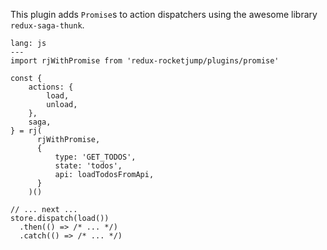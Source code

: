 This plugin adds `Promise`s to action dispatchers using the awesome library `redux-saga-thunk`.

```code
lang: js
---
import rjWithPromise from 'redux-rocketjump/plugins/promise'

const {
    actions: {
        load,
        unload,
    },
    saga,
} = rj(
      rjWithPromise,
      {
          type: 'GET_TODOS',
          state: 'todos',
          api: loadTodosFromApi,
      }
    )()

// ... next ...
store.dispatch(load())
  .then(() => /* ... */)
  .catch(() => /* ... */)
```